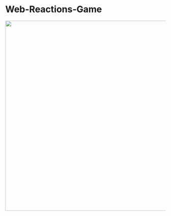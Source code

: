 # Web-Reactions-Game
<img src="https://pp.userapi.com/c847219/v847219367/1d861d/AEQLbjSBcfQ.jpg" width="600">
